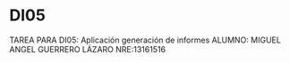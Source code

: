 # DI05
TAREA PARA DI05:  Aplicación generación de informes
ALUMNO: MIGUEL ANGEL GUERRERO LÁZARO NRE:13161516
